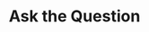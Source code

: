 ---
pid: ch350
title: Ask the Question
location_transcription: in the middle of Broad street leaving city all
coordinates: "[-75.163275013905, 39.953832796438]"
zipcode: '19104'
gen_neighborhood: West Philadelphia
neighborhood: University City,Belmont,Parkside,Powelton Village
outside_phl: 
age: '32'
age_range: 30-39
instagram: 
image_file_name: ch_350.jpg
proposal_transcription: |-
  [Center] Are you personally AVAILABLE? (With a upward pointing arrow)
  [Left] Pupose* Is to ground ones perspective with a simple question that be answered yes or no and it subconsciously makes the reader or observer ponder.
  [Right, describing the monument]
  -reflective metal/ mirror
  -iron
  -iron
  -reflective metal/ mirror
topic: Unknown
topic_summary: '0'
type: Interactive,Conceptual
keywords_other: 
credit: Terrell Maurice Carr
image_labels: 
twitter: 
facebook: 
permalink: "/monuments/ch350/"
layout: item-page
---